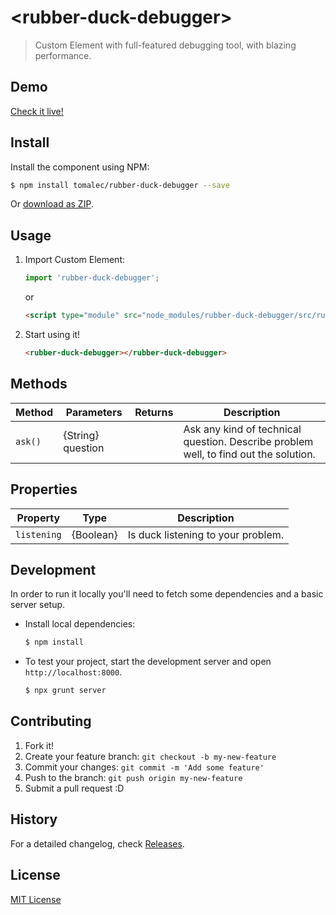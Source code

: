# &lt;rubber-duck-debugger&gt;

> Custom Element with full-featured debugging tool, with blazing performance.

## Demo

[Check it live!](http://tomalec.github.io/rubber-duck-debugger)

## Install

Install the component using NPM:

```sh
$ npm install tomalec/rubber-duck-debugger --save
```

Or [download as ZIP](https://github.com/tomalec/rubber-duck-debugger/archive/gh-pages.zip).

## Usage

1. Import Custom Element:

    ```js
    import 'rubber-duck-debugger';
    ```
    or
    ```html
    <script type="module" src="node_modules/rubber-duck-debugger/src/rubber-duck-debugger.js"></script>
    ```

2. Start using it!

    ```html
    <rubber-duck-debugger></rubber-duck-debugger>
    ```


## Methods

Method        | Parameters        | Returns | Description
---           | ---               | ---     | ---
`ask()`       | {String} question |         | Ask any kind of technical question. Describe problem well, to find out the solution.

## Properties

Property        | Type        |  Description
---           | ---               | ---
`listening`       | {Boolean} | Is duck listening to your problem.

## Development

In order to run it locally you'll need to fetch some dependencies and a basic server setup.

* Install local dependencies:

    ```sh
    $ npm install
    ```

* To test your project, start the development server and open `http://localhost:8000`.

    ```sh
    $ npx grunt server
    ```

## Contributing

1. Fork it!
2. Create your feature branch: `git checkout -b my-new-feature`
3. Commit your changes: `git commit -m 'Add some feature'`
4. Push to the branch: `git push origin my-new-feature`
5. Submit a pull request :D

## History

For a detailed changelog, check [Releases](https://github.com/tomalec/rubber-duck-debugger/releases).

## License

[MIT License](http://opensource.org/licenses/MIT)
